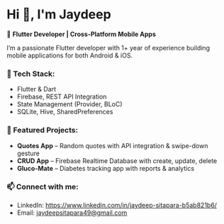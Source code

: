 # Hi 👋, I'm Jaydeep  

🚀 **Flutter Developer | Cross-Platform Mobile Apps**  

I’m a passionate Flutter developer with 1+ year of experience building mobile applications for both Android & iOS.  

### 🔧 Tech Stack:
- Flutter & Dart  
- Firebase, REST API Integration  
- State Management (Provider, BLoC)  
- SQLite, Hive, SharedPreferences  

### 📱 Featured Projects:
- **Quotes App** – Random quotes with API integration & swipe-down gesture  
- **CRUD App** – Firebase Realtime Database with create, update, delete  
- **Gluco-Mate** – Diabetes tracking app with reports & analytics  

### 📫 Connect with me:
- LinkedIn: https://www.linkedin.com/in/jaydeep-sitapara-b5ab821b6/  
- Email: jaydeepsitapara49@gmail.com

<!--
**JaydeepSitapara/Jaydeep Sitapara** is a ✨ _special_ ✨ repository because its `README.md` (this file) appears on your GitHub profile.

Here are some ideas to get you started:

- 🔭 I’m currently working on ...
- 🌱 I’m currently learning ...
- 👯 I’m looking to collaborate on ...
- 🤔 I’m looking for help with ...
- 💬 Ask me about ...
- 📫 How to reach me: ...
- 😄 Pronouns: ...
- ⚡ Fun fact: ...
-->
